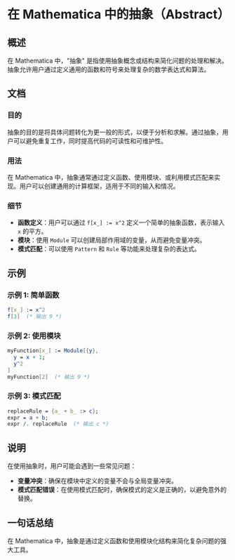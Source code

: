 <!--
Meta Description: # 在 Mathematica 中的抽象（Abstract） ## 概述 在 Mathematica 中，"抽象" 是指使用抽象概念或结构来简化问题的处理和解决。抽象允许用户通过定义通用的函数和符号来处理复杂的数学表达式和算法。 ## 文档 ### 目的 抽象的目的是将具体问题转化为更一般的形式，以...
Meta Keywords: mathematica, 使用模块, module, 模式匹配, myfunction
-->

# 在 Mathematica 中的抽象（Abstract）

## 概述
在 Mathematica 中，"抽象" 是指使用抽象概念或结构来简化问题的处理和解决。抽象允许用户通过定义通用的函数和符号来处理复杂的数学表达式和算法。

## 文档
### 目的
抽象的目的是将具体问题转化为更一般的形式，以便于分析和求解。通过抽象，用户可以避免重复工作，同时提高代码的可读性和可维护性。

### 用法
在 Mathematica 中，抽象通常通过定义函数、使用模块、或利用模式匹配来实现。用户可以创建通用的计算框架，适用于不同的输入和情况。

### 细节
- **函数定义**：用户可以通过 `f[x_] := x^2` 定义一个简单的抽象函数，表示输入 `x` 的平方。
- **模块**：使用 `Module` 可以创建局部作用域的变量，从而避免变量冲突。
- **模式匹配**：可以使用 `Pattern` 和 `Rule` 等功能来处理复杂的表达式。

## 示例
### 示例 1: 简单函数
```mathematica
f[x_] := x^2
f[3]  (* 输出 9 *)
```

### 示例 2: 使用模块
```mathematica
myFunction[x_] := Module[{y},
  y = x + 1;
  y^2
]
myFunction[2]  (* 输出 9 *)
```

### 示例 3: 模式匹配
```mathematica
replaceRule = {a_ + b_ :> c};
expr = a + b;
expr /. replaceRule  (* 输出 c *)
```

## 说明
在使用抽象时，用户可能会遇到一些常见问题：
- **变量冲突**：确保在模块中定义的变量不会与全局变量冲突。
- **模式匹配错误**：在使用模式匹配时，确保模式的定义是正确的，以避免意外的替换。

## 一句话总结
在 Mathematica 中，抽象是通过定义函数和使用模块化结构来简化复杂问题的强大工具。